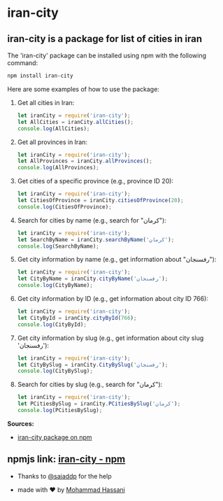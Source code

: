 # iran-city

## iran-city is a package for list of cities in iran

The 'iran-city' package can be installed using npm with the following command:

```bash
npm install iran-city
```

Here are some examples of how to use the package:

1. Get all cities in Iran:

    ```javascript
    let iranCity = require('iran-city');
    let AllCities = iranCity.allCities();
    console.log(AllCities);
    ```

2. Get all provinces in Iran:

    ```javascript
    let iranCity = require('iran-city');
    let AllProvinces = iranCity.allProvinces();
    console.log(AllProvinces);
    ```

3. Get cities of a specific province (e.g., province ID 20):

    ```javascript
    let iranCity = require('iran-city');
    let CitiesOfProvince = iranCity.citiesOfProvince(20);
    console.log(CitiesOfProvince);
    ```

4. Search for cities by name (e.g., search for "کرمان"):

    ```javascript
    let iranCity = require('iran-city');
    let SearchByName = iranCity.searchByName('کرمان');
    console.log(SearchByName);
    ```

5. Get city information by name (e.g., get information about "رفسنجان"):

    ```javascript
    let iranCity = require('iran-city');
    let CityByName = iranCity.cityByName('رفسنجان');
    console.log(CityByName);
    ```

6. Get city information by ID (e.g., get information about city ID 766):

    ```javascript
    let iranCity = require('iran-city');
    let CityById = iranCity.cityById(766);
    console.log(CityById);
    ```

7. Get city information by slug (e.g., get information about city slug 'رفسنجان'):

    ```javascript
    let iranCity = require('iran-city');
    let CityBySlug = iranCity.CityBySlug('رفسنجان');
    console.log(CityBySlug);
    ```

8. Search for cities by slug (e.g., search for "کرمان"):

    ```javascript
    let iranCity = require('iran-city');
    let PCitiesBySlug = iranCity.PCitiesBySlug('کرمان');
    console.log(PCitiesBySlug);
    ```

**Sources:**

* [iran-city package on npm](https://hasani.id.ir/iran-city)

## npmjs link: [iran-city - npm](https://www.npmjs.com/package/iran-city)

* Thanks to [@sajaddp](https://github.com/sajaddp) for the help

* made with ❤ by [Mohammad Hassani](https://hasani.id.ir)

